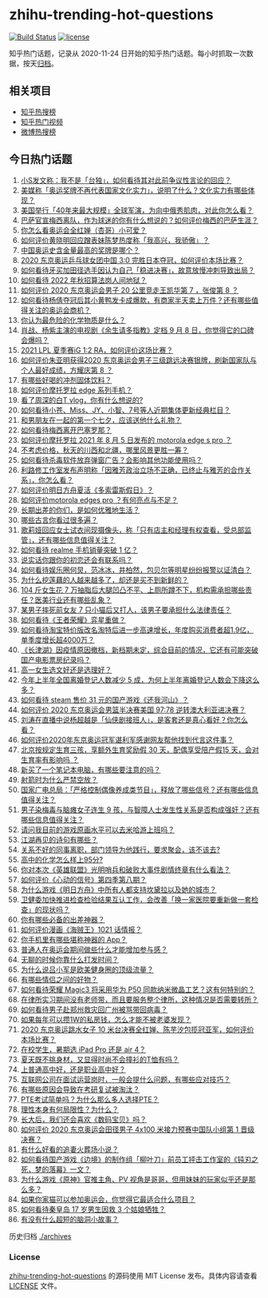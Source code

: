 # zhihu-trending-hot-questions

[![Build Status](https://github.com/justjavac/zhihu-trending-hot-questions/workflows/ci/badge.svg?branch=master)](https://github.com/justjavac/zhihu-trending-hot-questions/actions)
[![license](https://img.shields.io/github/license/justjavac/zhihu-trending-hot-questions)](https://github.com/justjavac/zhihu-trending-hot-questions/blob/master/LICENSE)

知乎热门话题，记录从 2020-11-24 日开始的知乎热门话题。每小时抓取一次数据，按天[归档](./archives)。

## 相关项目

- [知乎热搜榜](https://github.com/justjavac/zhihu-trending-top-search)
- [知乎热门视频](https://github.com/justjavac/zhihu-trending-hot-video)
- [微博热搜榜](https://github.com/justjavac/weibo-trending-hot-search)

## 今日热门话题

<!-- BEGIN -->
<!-- 最后更新时间 Fri Aug 06 2021 10:16:51 GMT+0800 (China Standard Time) -->

1. [小S发文称：我不是「台独」，如何看待其对此前争议性言论的回应？](https://www.zhihu.com/question/477556108)
1. [美媒称「奥运奖牌不再代表国家文化实力」，说明了什么？文化实力有哪些体现？](https://www.zhihu.com/question/477511503)
1. [美国举行「40年来最大规模」全球军演，为向中俄秀肌肉，对此你怎么看？](https://www.zhihu.com/question/477495149)
1. [巴萨官宣梅西离队，作为球迷的你有什么想说的？如何评价梅西的巴萨生涯？](https://www.zhihu.com/question/477629601)
1. [你怎么看奥运会全红婵（杏哥）小可爱？](https://www.zhihu.com/question/476072527)
1. [如何评价黄晓明回应蹭表妹陈梦热度称「我高兴，我骄傲」？](https://www.zhihu.com/question/477131964)
1. [中国奥运史含金量最高的奖牌是哪个？](https://www.zhihu.com/question/475991110)
1. [2020 东京奥运乒乓球女团中国 3:0
   完胜日本夺冠，如何评价本场比赛？](https://www.zhihu.com/question/477548190)
1. [如何看待牙买加田径选手因认为自己「稳进决赛」，故意放慢冲刺导致出局？](https://www.zhihu.com/question/476938256)
1. [如何看待 2022 年秋招算法岗人间地狱？](https://www.zhihu.com/question/453325429)
1. [如何评价 2020 东京奥运会男子 20 公里竞走王凯华第 7 ，张俊第 8
   ？](https://www.zhihu.com/question/477498997)
1. [如何看待杨倩夺冠后其小黄鸭发卡成爆款，有商家半天卖上万件？还有哪些值得关注的奥运会商机？](https://www.zhihu.com/question/475574318)
1. [你认为最危险的化学物质是什么？](https://www.zhihu.com/question/402917525)
1. [肖战、杨紫主演的电视剧《余生请多指教》定档 9 月 8
   日，你觉得它的口碑会爆吗？](https://www.zhihu.com/question/391493007)
1. [2021 LPL 夏季赛iG 1:2 RA，如何评价这场比赛？](https://www.zhihu.com/question/477573279)
1. [如何评价朱亚明获得2020 东京奥运会男子三级跳远决赛银牌，刷新国家队与个人最好成绩，方耀庆第 8
   ？](https://www.zhihu.com/question/477407026)
1. [有哪些好喝的冲剂固体饮料？](https://www.zhihu.com/question/65141672)
1. [如何评价摩托罗拉 edge 系列手机？](https://www.zhihu.com/question/477439344)
1. [看了周深的白T vlog，你有什么想说的?](https://www.zhihu.com/question/477381150)
1. [如何看待小苍、Miss、JY、小智、7号等人近期集体更新经典栏目？](https://www.zhihu.com/question/477582527)
1. [和男朋友在一起的第一个七夕，应该送他什么礼物？](https://www.zhihu.com/question/471922811)
1. [如何看待梅西离开巴塞罗那？](https://www.zhihu.com/question/477628581)
1. [如何评价摩托罗拉 2021 年 8 月 5 日发布的 motorola edge s pro
   ？](https://www.zhihu.com/question/477579720)
1. [不考虑价格，秋天的川西和北疆，哪里风景更胜一筹？](https://www.zhihu.com/question/474798156)
1. [如何看待杀毒软件放弃弹窗广告？会影响其他功能使用吗？](https://www.zhihu.com/question/477444400)
1. [利路修工作室发布声明称「因雅芳政治立场不正确，已终止与雅芳的合作关系」，你怎么看？](https://www.zhihu.com/question/477313101)
1. [如何评价明日方舟夏活《多索雷斯假日》？](https://www.zhihu.com/question/477045192)
1. [如何评价motorola edges pro ？有何亮点与不足？](https://www.zhihu.com/question/477580723)
1. [长期出差的你们，是如何优雅地生活？](https://www.zhihu.com/question/23125833)
1. [哪些古言你看过很多遍？](https://www.zhihu.com/question/434091917)
1. [歌莉娅回应女士试衣间现摄像头，称「只有店主和经理有权查看，受总部监管」，还有哪些信息值得关注？](https://www.zhihu.com/question/477320116)
1. [如何看待 realme 手机销量突破 1 亿？](https://www.zhihu.com/question/477409200)
1. [说实话你跟你的初恋还会有联系吗？](https://www.zhihu.com/question/472601257)
1. [如何看待娱乐圈何炅，范冰冰，井柏然，包贝尔等明星纷纷报警以证清白？](https://www.zhihu.com/question/477305071)
1. [为什么挖莲藕的人越来越多了，却还是买不到新鲜的？](https://www.zhihu.com/question/477228441)
1. [104 斤女生花 7
   万抽脂后大腿凹凸不平、上厕所蹲不下，机构需承担哪些责任？医美行业还有哪些乱象？](https://www.zhihu.com/question/477427543)
1. [某男子摔死前女友 7 只小猫后又打人，该男子要承担什么法律责任？](https://www.zhihu.com/question/477524433)
1. [如何看待《王者荣耀》弈星重做？](https://www.zhihu.com/question/477224750)
1. [如何看待淘宝特价版改名淘特后进一步高速增长，年度购买消费者超1.9亿，单季度增长超4000万？](https://www.zhihu.com/question/477201066)
1. [《长津湖》因疫情原因撤档，新档期未定，综合目前的情况，它还有可能突破国产电影票房纪录吗？](https://www.zhihu.com/question/475105580)
1. [高一女生选文好还是选理好？](https://www.zhihu.com/question/477430215)
1. [今年上半年全国离婚登记人数减少 5
   成，为何上半年离婚登记人数会下降这么多？](https://www.zhihu.com/question/477419969)
1. [如何看待 steam 售价 31 元的国产游戏《还我河山》？](https://www.zhihu.com/question/476561562)
1. [如何评价 2020 东京奥运会男篮半决赛美国 97:78
   逆转澳大利亚进决赛？](https://www.zhihu.com/question/477446657)
1. [刘涛在直播中说杨超越是「仙侠剧接班人」，是客套还是真心看好？你怎么看？](https://www.zhihu.com/question/477362817)
1. [如何评价2020年东京奥运冠军谌利军感谢网友帮他找到代言这件事？](https://www.zhihu.com/question/476996059)
1. [北京按规定生育三孩，享额外生育奖励假 30 天，配偶享受陪产假15 天，会对生育率有影响吗
   ？](https://www.zhihu.com/question/477388491)
1. [新买了一个笔记本电脑，有哪些要注意的吗？](https://www.zhihu.com/question/448396633)
1. [射箭时为什么严禁空放？](https://www.zhihu.com/question/39936292)
1. [国家广电总局：「严格控制偶像养成类节目」，释放了哪些信号？还有哪些信息值得关注？](https://www.zhihu.com/question/477069529)
1. [男子染梅毒与脑瘫女子连生 9
   孩，与智障人士发生性关系是否构成强奸？还有哪些信息值得关注？](https://www.zhihu.com/question/477312828)
1. [请问我目前的游戏原画水平可以去米哈游上班吗？](https://www.zhihu.com/question/441867303)
1. [江湖再见的诗句有哪些？](https://www.zhihu.com/question/463456251)
1. [关系不好的同事离职，部门领导为他践行，要求聚会，该不该去?](https://www.zhihu.com/question/475546172)
1. [高中的化学怎么样上95分?](https://www.zhihu.com/question/430336400)
1. [你对本次《英雄联盟》光明哨兵和破败大事件剧情终章有什么看法？](https://www.zhihu.com/question/477113690)
1. [如何评价《心动的信号》第四季第八期？](https://www.zhihu.com/question/477572954)
1. [为什么游戏《明日方舟》中所有人都支持坎黛拉以及她的城市？](https://www.zhihu.com/question/477106698)
1. [卫健委加快推进检查检验结果互认工作，会改善「换一家医院要重新做一套检查」的现状吗？](https://www.zhihu.com/question/473092116)
1. [你有哪些必备的出差神器？](https://www.zhihu.com/question/20819866)
1. [如何评价漫画《海贼王》1021 话情报？](https://www.zhihu.com/question/477150797)
1. [你手机里有哪些堪称神器的 App？](https://www.zhihu.com/question/52060765)
1. [普通人在奥运会期间做些什么才能增加参与感？](https://www.zhihu.com/question/477492030)
1. [无聊的时候你靠什么打发时间？](https://www.zhihu.com/question/454099913)
1. [为什么说吕小军是欧美健身圈的顶级流量？](https://www.zhihu.com/question/476674229)
1. [有哪些情侣之间的好物？](https://www.zhihu.com/question/317557967)
1. [如何看待荣耀 Magic3 将采用华为 P50
   同款纳米微晶工艺？这有何特别的？](https://www.zhihu.com/question/477482890)
1. [在律所实习期间没有老师带，而且要服务整个律所，这种情况是否需要转所？](https://www.zhihu.com/question/475387537)
1. [如何看待男子赴郑州救灾回广州被骂带回病毒？](https://www.zhihu.com/question/476914973)
1. [如果每年可以攒1W的私房钱，怎么才能不被老婆发现？](https://www.zhihu.com/question/477263935)
1. [2020 东京奥运跳水女子 10
   米台决赛全红婵、陈芋汐包揽冠亚军，如何评价本场比赛？](https://www.zhihu.com/question/477472476)
1. [在校学生，暑期选 iPad Pro 还是 air 4？](https://www.zhihu.com/question/476604669)
1. [夏天既不挑身材，又显得时尚不会撞衫的T恤有吗？](https://www.zhihu.com/question/458016890)
1. [上普通高中好，还是职业高中好？](https://www.zhihu.com/question/476735211)
1. [互联网公司在面试运营岗时，一般会提什么问题，有哪些应对技巧？](https://www.zhihu.com/question/422316923)
1. [有哪些原因会导致在考研复试被淘汰？](https://www.zhihu.com/question/309166472)
1. [PTE考试简单吗？为什么那么多人选择PTE？](https://www.zhihu.com/question/331311473)
1. [理性本身有何局限性？为什么？](https://www.zhihu.com/question/266768424)
1. [长大后，我们还会喜欢《数码宝贝》吗？](https://www.zhihu.com/question/475772295)
1. [如何评价 2020 东京奥运会田径男子 4x100 米接力预赛中国队小组第 1
   晋级决赛？](https://www.zhihu.com/question/477409858)
1. [有什么好看的追妻火葬场小说？](https://www.zhihu.com/question/463891070)
1. [如何看待国产游戏《边境》的制作组「柳叶刀」前员工抨击工作室的《钝刃之死，梦的落幕》一文？](https://www.zhihu.com/question/477457541)
1. [为什么游戏《原神》官推主角、PV
   视角是哥哥，但用妹妹的玩家似乎还是那么多？](https://www.zhihu.com/question/457175688)
1. [如果你家猫可以参加奥运会，你觉得它最适合什么项目？](https://www.zhihu.com/question/472337176)
1. [如何看待秦皇岛 17 岁男生因救 3 个姑娘牺牲？](https://www.zhihu.com/question/477300901)
1. [有没有什么超短的脑洞小故事？](https://www.zhihu.com/question/476557036)

<!-- END -->

历史归档 [./archives](./archives)

### License

[zhihu-trending-hot-questions](https://github.com/justjavac/zhihu-trending-hot-questions)
的源码使用 MIT License 发布。具体内容请查看 [LICENSE](./LICENSE) 文件。
